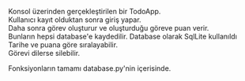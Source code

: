 Konsol üzerinden gerçekleştirilen bir TodoApp. </br>
Kullanıcı kayıt olduktan sonra giriş yapar.</br>
Daha sonra görev oluşturur ve oluşturduğu göreve puan verir.</br>
Bunların hepsi database'e kaydedilir. Database olarak SqlLite kullanıldı </br>
Tarihe ve puana göre sıralayabilir.</br>
Görevi dilerse silebilir.</br>

Fonksiyonların tamamı database.py'nin içerisinde.
